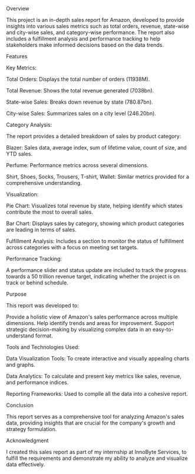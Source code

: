 Overview

This project is an in-depth sales report for Amazon, developed to provide insights into various sales metrics such as total orders, revenue, state-wise and city-wise sales, and category-wise performance. The report also includes a fulfillment analysis and performance tracking to help stakeholders make informed decisions based on the data trends.


Features

Key Metrics:


Total Orders: Displays the total number of orders (11938M).

Total Revenue: Shows the total revenue generated (7038bn).

State-wise Sales: Breaks down revenue by state (780.87bn).

City-wise Sales: Summarizes sales on a city level (246.20bn).


Category Analysis:

The report provides a detailed breakdown of sales by product category:

Blazer: Sales data, average index, sum of lifetime value, count of size, and YTD sales.

Perfume: Performance metrics across several dimensions.

Shirt, Shoes, Socks, Trousers, T-shirt, Wallet: Similar metrics provided for a comprehensive understanding.


Visualization:

Pie Chart: Visualizes total revenue by state, helping identify which states contribute the most to overall sales.

Bar Chart: Displays sales by category, showing which product categories are leading in terms of sales.


Fulfillment Analysis:
Includes a section to monitor the status of fulfillment across categories with a focus on meeting set targets.


Performance Tracking:

A performance slider and status update are included to track the progress towards a 50 trillion revenue target, indicating whether the project is on track or behind schedule.


Purpose

This report was developed to:

Provide a holistic view of Amazon's sales performance across multiple dimensions.
Help identify trends and areas for improvement.
Support strategic decision-making by visualizing complex data in an easy-to-understand format.


Tools and Technologies Used:


Data Visualization Tools: To create interactive and visually appealing charts and graphs.

Data Analytics: To calculate and present key metrics like sales, revenue, and performance indices.

Reporting Frameworks: Used to compile all the data into a cohesive report.


Conclusion

This report serves as a comprehensive tool for analyzing Amazon's sales data, providing insights that are crucial for the company's growth and strategy formulation.


Acknowledgment

I created this sales report as part of my internship at InnoByte Services, to fulfill the requirements and demonstrate my ability to analyze and visualize data effectively.

